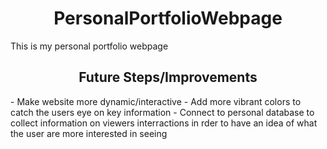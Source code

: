 <h1 align="center">PersonalPortfolioWebpage</h1>
This is my personal portfolio webpage

<h2 align="center"> Future Steps/Improvements</h2>
  - Make website more dynamic/interactive
  - Add more vibrant colors to catch the users eye on key information
  - Connect to personal database to collect information on viewers interractions in rder to have an idea of what the user are more interested in seeing
